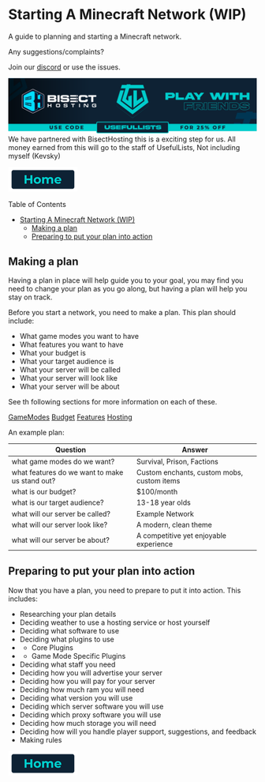 # Starting A Minecraft Network (WIP)

A guide to planning and starting a Minecraft network.

Any suggestions/complaints?

Join our [discord](https://discord.gg/8nzHYhVUQS) or use the issues.

[![Bisect Hosting Image](https://raw.githubusercontent.com/TheUsefulLists/assets/main/Images/Promo.png)](https://bisecthosting.com/UsefulLists)
We have partnered with BisectHosting this is a exciting step for us. All money earned from this will go to the staff of UsefulLists, Not including myself (Kevsky)

[![Home](/images/button_small/home.png)](/README.md)

Table of Contents
- [Starting A Minecraft Network (WIP)](#starting-a-minecraft-network-wip)
  - [Making a plan](#making-a-plan)
  - [Preparing to put your plan into action](#preparing-to-put-your-plan-into-action)


## Making a plan

Having a plan in place will help guide you to your goal, you may find you need to change your plan as you go along, but having a plan will help you stay on track.

Before you start a network, you need to make a plan. This plan should include:
- What game modes you want to have
- What features you want to have
- What your budget is
- What your target audience is
- What your server will be called
- What your server will look like
- What your server will be about

See th following sections for more information on each of these.

[GameModes](/minecraft%20server%20network%20guides/GameModes.md)
[Budget](/minecraft%20server%20network%20guides/Budget.md)
[Features](/minecraft%20server%20network%20guides/Features.md)
[Hosting](/minecraft%20server%20network%20guides/Hosting.md)

An example plan:

| Question | Answer |
| -------- | ------ |
| what game modes do we want? | Survival, Prison, Factions |
| what features do we want to make us stand out? | Custom enchants, custom mobs, custom items |
| what is our budget? | $100/month |
| what is our target audience? | 13-18 year olds |
| what will our server be called? | Example Network |
| what will our server look like? | A modern, clean theme |
| what will our server be about? | A competitive yet enjoyable experience |

## Preparing to put your plan into action

Now that you have a plan, you need to prepare to put it into action. This includes:

- Researching your plan details
- Deciding weather to use a hosting service or host yourself
- Deciding what software to use
- Deciding what plugins to use
- - Core Plugins
- - Game Mode Specific Plugins
- Deciding what staff you need
- Deciding how you will advertise your server
- Deciding how you will pay for your server
- Deciding how much ram you will need
- Deciding what version you will use
- Deciding which server software you will use
- Deciding which proxy software you will use
- Deciding how much storage you will need
- Deciding how will you handle player support, suggestions, and feedback
- Making rules



[![Home](/images/button_small/home.png)](/README.md)